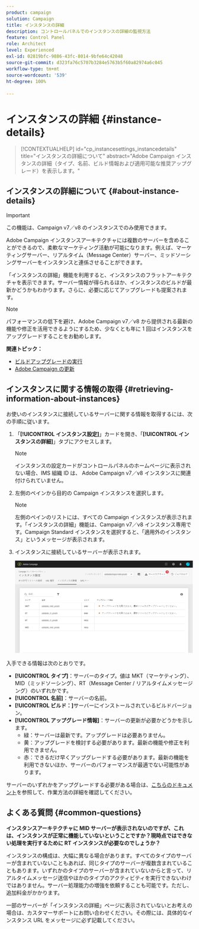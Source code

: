 ```yaml
---
product: campaign
solution: Campaign
title: インスタンスの詳細
description: コントロールパネルでのインスタンスの詳細の監視方法
feature: Control Panel
role: Architect
level: Experienced
exl-id: 02819bfc-9886-43fc-8014-9bfe64c42048
source-git-commit: d323fa76c5707b3284e5763b5f60a82974a6c045
workflow-type: tm+mt
source-wordcount: '539'
ht-degree: 100%

---
```


# インスタンスの詳細 {#instance-details}

>[!CONTEXTUALHELP]
>id="cp_instancesettings_instancedetails"
>title="インスタンスの詳細について"
>abstract="Adobe Campaign インスタンスの詳細（タイプ、名前、ビルド情報および適用可能な推奨アップグレード）を表示します。"

## インスタンスの詳細について {#about-instance-details}

>[!IMPORTANT]
>
>この機能は、Campaign v7／v8 のインスタンスでのみ使用できます。

Adobe Campaign インスタンスアーキテクチャには複数のサーバーを含めることができるので、柔軟なマーケティング活動が可能になります。例えば、マーケティングサーバー、リアルタイム（Message Center）サーバー、ミッドソーシングサーバーをインスタンスと連係させることができます。

「インスタンスの詳細」機能を利用すると、インスタンスのフラットアーキテクチャを表示できます。サーバー情報が得られるほか、インスタンスのビルドが最新かどうかもわかります。さらに、必要に応じてアップグレードも提案されます。

>[!NOTE]
>
>パフォーマンスの低下を避け、Adobe Campaign v7／v8 から提供される最新の機能や修正を活用できるようにするため、少なくとも年に 1 回はインスタンスをアップグレードすることをお勧めします。

**関連トピック：**

* [ビルドアップグレードの実行](https://docs.campaign.adobe.com/doc/AC/getting_started/JA/buildUpgrade.html)
* [Adobe Campaign の更新](https://docs.campaign.adobe.com/doc/AC/en/PRO_Updating_Adobe_Campaign_Introduction.html)

## インスタンスに関する情報の取得 {#retrieving-information-about-instances}

お使いのインスタンスに接続しているサーバーに関する情報を取得するには、次の手順に従います。

1. 「**[!UICONTROL インスタンス設定]**」カードを開き、「**[!UICONTROL インスタンスの詳細]**」タブにアクセスします。

   >[!NOTE]
   >
   >インスタンスの設定カードがコントロールパネルのホームページに表示されない場合、IMS 組織 ID は、 Adobe Campaign v7／v8 インスタンスに関連付けられていません。

1. 左側のペインから目的の Campaign インスタンスを選択します。

   >[!NOTE]
   >
   >左側のペインのリストには、すべての Campaign インスタンスが表示されます。「インスタンスの詳細」機能は、Campaign v7／v8 インスタンス専用です。Campaign Standard インスタンスを選択すると、「適用外のインスタンス」というメッセージが表示されます。

1. インスタンスに接続しているサーバーが表示されます。

   ![](assets/instance_details.png)

入手できる情報は次のとおりです。

* **[!UICONTROL タイプ]**：サーバーのタイプ。値は MKT（マーケティング）、MID（ミッドソーシング）、RT（Message Center / リアルタイムメッセージング）のいずれかです。
* **[!UICONTROL 名前]**：サーバーの名前。
* **[!UICONTROL ビルド：]**&#x200B;サーバーにインストールされているビルドバージョン。
* **[!UICONTROL アップグレード情報]**：サーバーの更新が必要かどうかを示します。
   * 緑：サーバーは最新です。アップグレードは必要ありません。
   * 黄：アップグレードを検討する必要があります。最新の機能や修正を利用できません。
   * 赤：できるだけ早くアップグレードする必要があります。最新の機能を利用できないほか、サーバーのパフォーマンスが最適でない可能性があります。

サーバーのいずれかをアップグレードする必要がある場合は、[こちらのドキュメント](https://docs.campaign.adobe.com/doc/AC/getting_started/EN/buildUpgrade.html)を参照して、作業方法の詳細を確認してください。

## よくある質問 {#common-questions}

**インスタンスアーキテクチャに MID サーバーが表示されないのですが、これは、インスタンスが正常に機能していないということですか？現時点ではできない処理を実行するために RT インスタンスが必要なのでしょうか？**

インスタンスの構成は、大幅に異なる場合があります。すべてのタイプのサーバーが含まれていないこともあれば、同じタイプのサーバーが複数含まれていることもあります。いずれかのタイプのサーバーが含まれていないからと言って、リアルタイムメッセージ送信やほかのタイプのアクティビティを実行できないわけではありません。サーバー処理能力の増強を依頼することも可能です。ただし、追加料金がかかります。

一部のサーバーが「インスタンスの詳細」ページに表示されていないとお考えの場合は、カスタマーサポートにお問い合わせください。その際には、具体的なインスタンス URL をメッセージに必ず記載してください。

